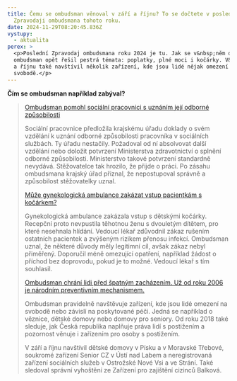 ```yaml
---
title: Čemu se ombudsman věnoval v září a říjnu? To se dočtete v posledním
  Zpravodaji ombudsmana tohoto roku.
date: 2024-11-29T08:20:45.836Z
vystupy:
  - aktualita
perex: >
  <p>Poslední Zpravodaj ombudsmana roku 2024 je tu. Jak se v&nbsp;něm dočtete,
  ombudsman opět řešil pestrá témata: poplatky, plné moci i kočárky. V&nbsp;září
  a říjnu také navštívil několik zařízení, kde jsou lidé nějak omezení na
  svobodě.</p>
---
```

<p><strong>Čím se ombudsman například zabýval?</strong></p>

<blockquote>
<p><a href="https://www.ochrance.cz/zpravodaj/za_zari_a_rijen_2024/#item-1-4">Ombudsman pomohl sociální pracovnici s uznáním její odborné způsobilosti </a></p>

<p>Sociální pracovnice předložila krajskému úřadu doklady o svém vzdělání k uznání odborné způsobilosti pracovníka v&nbsp;sociálních službách. Ty úřadu nestačily. Požadoval od ní absolvovat další vzdělání nebo doložit potvrzení Ministerstva zdravotnictví o splnění odborné způsobilosti. Ministerstvo takové potvrzení standardně nevydává. Stěžovatelce tak hrozilo, že přijde o práci. Po zásahu ombudsmana krajský úřad přiznal, že nepostupoval správně a způsobilost stěžovatelky uznal.</p>

<p><a href="https://www.ochrance.cz/zpravodaj/za_zari_a_rijen_2024/#item-3-0">Může gynekologická ambulance zakázat vstup pacientkám s kočárkem? </a></p>

<p>Gynekologická ambulance zakázala vstup s dětskými kočárky. Recepční proto nevpustila těhotnou ženu s dvouletým dítětem, pro které nesehnala hlídání. Vedoucí lékař zdůvodnil zákaz rušením ostatních pacientek a zvýšeným rizikem přenosu infekcí. Ombudsman uznal, že některé důvody měly legitimní cíl, avšak zákaz nebyl přiměřený. Doporučil méně omezující opatření, například žádost o příchod bez doprovodu, pokud je to možné. Vedoucí lékař s&nbsp;tím souhlasil.</p>

<p><a href="https://www.ochrance.cz/zpravodaj/za_zari_a_rijen_2024/#item-4-0">Ombudsman chrání lidi před špatným zacházením. Už od roku 2006 je národním preventivním mechanismem.</a></p>

<p>Ombudsman pravidelně navštěvuje zařízení, kde jsou lidé omezení na svobodě nebo závislí na poskytované péči. Jedná se například o věznice, dětské domovy nebo domovy pro seniory. Od roku 2018 také sleduje, jak Česká republika naplňuje práva lidí s&nbsp;postižením a pozornost věnuje i zařízením pro osoby s&nbsp;postižením.</p>

<p>V&nbsp;září a říjnu navštívil dětské domovy v&nbsp;Písku a v&nbsp;Moravské Třebové, soukromé zařízení Senior CZ v Ústí nad Labem a neregistrovaná zařízení sociálních služeb v&nbsp;Ostrožské Nové Vsi a ve Strání. Také sledoval správní vyhoštění ze Zařízení pro zajištění cizinců Balková.</p>
</blockquote>
